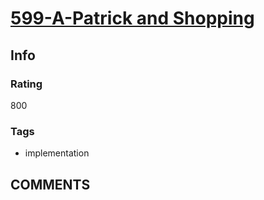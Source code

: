 # [599-A-Patrick and Shopping](https://codeforces.com/problemset/problem/599/A)

## Info

### Rating

800

### Tags

- implementation

## __COMMENTS__

> 
